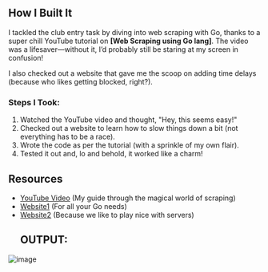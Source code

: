 ## How I Built It

I tackled the club entry task by diving into web scraping with Go, thanks to a super chill YouTube tutorial on __[Web Scraping using Go lang]__. The video was a lifesaver—without it, I’d probably still be staring at my screen in confusion!

I also checked out a website that gave me the scoop on adding time delays (because who likes getting blocked, right?).

### Steps I Took:
1. Watched the YouTube video and thought, "Hey, this seems easy!"
2. Checked out a website to learn how to slow things down a bit (not everything has to be a race).
3. Wrote the code as per the tutorial (with a sprinkle of my own flair).
4. Tested it out and, lo and behold, it worked like a charm!

## Resources

- [YouTube Video](https://youtu.be/bfVxq-oQA3c?si=TBdvnJW-YviP8pFi) (My guide through the magical world of scraping)
- [Website1](https://pkg.go.dev/bufio) (For all your Go needs)
- [Website2](https://webscraping.ai/faq/colly/how-do-i-limit-the-rate-of-requests-in-colly-to-avoid-being-blocked) (Because we like to play nice with servers)
  ## OUTPUT:
![image](https://github.com/user-attachments/assets/0f8696a9-7379-4f3f-bccf-a5723e9a4039)
